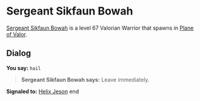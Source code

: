 # Sergeant Sikfaun Bowah



[Sergeant Sikfaun Bowah](/npc/208020) is a level 67 Valorian Warrior that spawns in [Plane of Valor](/zone/208).



## Dialog


**You say:** `hail`



>**Sergeant Sikfaun Bowah says:** Leave immediately.


**Signaled to:**  [Helix Jeson](/npc/208063)
end
